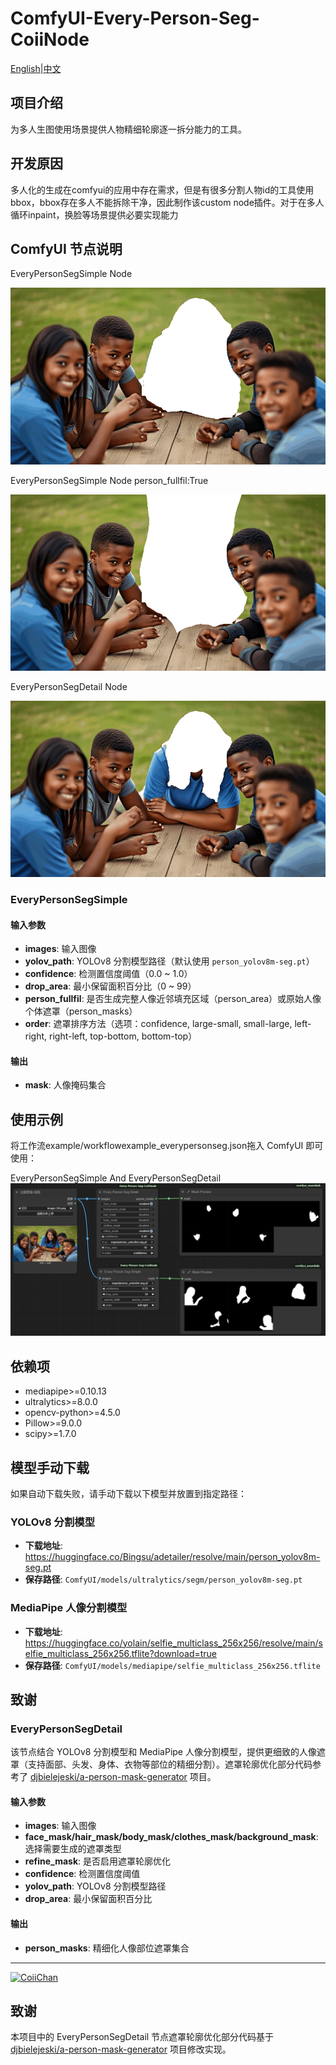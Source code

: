 # ComfyUI-Every-Person-Seg-CoiiNode
[English](https://github.com/CoiiChan/ComfyUI-Every-Person-Seg-CoiiNode/blob/main/README.md)|[中文](https://github.com/CoiiChan/ComfyUI-Every-Person-Seg-CoiiNode/blob/main/README_CN.md)

## 项目介绍
为多人生图使用场景提供人物精细轮廓逐一拆分能力的工具。

## 开发原因
多人化的生成在comfyui的应用中存在需求，但是有很多分割人物id的工具使用bbox，bbox存在多人不能拆除干净，因此制作该custom node插件。对于在多人循环inpaint，换脸等场景提供必要实现能力

## ComfyUI 节点说明

EveryPersonSegSimple Node

![showit](https://github.com/CoiiChan/ComfyUI-Every-Person-Seg-CoiiNode/blob/main/example/exampler_everypersonsimple.gif)

EveryPersonSegSimple Node  person_fullfil:True

![showit](https://github.com/CoiiChan/ComfyUI-Every-Person-Seg-CoiiNode/blob/main/example/exampler_person_area.gif)

EveryPersonSegDetail Node

![showit](https://github.com/CoiiChan/ComfyUI-Every-Person-Seg-CoiiNode/blob/main/example/exampler_everypersonsegdetail.gif)


### EveryPersonSegSimple


#### 输入参数
- **images**: 输入图像
- **yolov_path**: YOLOv8 分割模型路径（默认使用 `person_yolov8m-seg.pt`）
- **confidence**: 检测置信度阈值（0.0 ~ 1.0）
- **drop_area**: 最小保留面积百分比（0 ~ 99）
- **person_fullfil**: 是否生成完整人像近邻填充区域（person_area）或原始人像个体遮罩（person_masks）
- **order**: 遮罩排序方法（选项：confidence, large-small, small-large, left-right, right-left, top-bottom, bottom-top）

#### 输出
- **mask**: 人像掩码集合
  

## 使用示例

将工作流example/workflowexample_everypersonseg.json拖入 ComfyUI 即可使用：

EveryPersonSegSimple And EveryPersonSegDetail
![工作流示例](https://github.com/CoiiChan/ComfyUI-Every-Person-Seg-CoiiNode/blob/main/example/example_viewall.png)


## 依赖项
- mediapipe>=0.10.13
- ultralytics>=8.0.0
- opencv-python>=4.5.0
- Pillow>=9.0.0
- scipy>=1.7.0


## 模型手动下载

如果自动下载失败，请手动下载以下模型并放置到指定路径：

### YOLOv8 分割模型
- **下载地址**: https://huggingface.co/Bingsu/adetailer/resolve/main/person_yolov8m-seg.pt
- **保存路径**: `ComfyUI/models/ultralytics/segm/person_yolov8m-seg.pt`

### MediaPipe 人像分割模型
- **下载地址**: https://huggingface.co/yolain/selfie_multiclass_256x256/resolve/main/selfie_multiclass_256x256.tflite?download=true
- **保存路径**: `ComfyUI/models/mediapipe/selfie_multiclass_256x256.tflite`

## 致谢
### EveryPersonSegDetail

该节点结合 YOLOv8 分割模型和 MediaPipe 人像分割模型，提供更细致的人像遮罩（支持面部、头发、身体、衣物等部位的精细分割）。遮罩轮廓优化部分代码参考了 [djbielejeski/a-person-mask-generator](https://github.com/djbielejeski/a-person-mask-generator) 项目。

#### 输入参数
- **images**: 输入图像
- **face_mask/hair_mask/body_mask/clothes_mask/background_mask**: 选择需要生成的遮罩类型
- **refine_mask**: 是否启用遮罩轮廓优化
- **confidence**: 检测置信度阈值
- **yolov_path**: YOLOv8 分割模型路径
- **drop_area**: 最小保留面积百分比

#### 输出
- **person_masks**: 精细化人像部位遮罩集合

---
[![CoiiChan](https://avatars.githubusercontent.com/u/49615294?v=4)](https://github.com/CoiiChan)

## 致谢
本项目中的 EveryPersonSegDetail 节点遮罩轮廓优化部分代码基于 [djbielejeski/a-person-mask-generator](https://github.com/djbielejeski/a-person-mask-generator) 项目修改实现。


